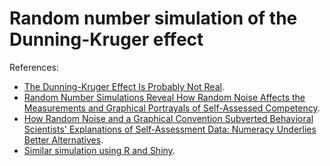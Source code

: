 # Random number simulation of the Dunning-Kruger effect

References:
* [The Dunning-Kruger Effect Is Probably Not Real](https://www.mcgill.ca/oss/article/critical-thinking/dunning-kruger-effect-probably-not-real).
* [Random Number Simulations Reveal How Random Noise Affects the Measurements and Graphical Portrayals of Self-Assessed Competency](https://scholarcommons.usf.edu/numeracy/vol9/iss1/art4/).
* [How Random Noise and a Graphical Convention Subverted Behavioral Scientists' Explanations of Self-Assessment Data: Numeracy Underlies Better Alternatives](https://scholarcommons.usf.edu/numeracy/vol10/iss1/art4/).
* [Similar simulation using R and Shiny](https://github.com/pem725/Dunning-Kruger).